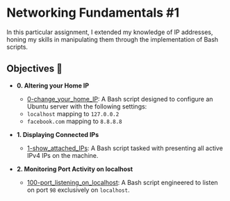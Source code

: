 # Networking Fundamentals #1

In this particular assignment, I extended my knowledge of IP addresses, honing my skills in manipulating them through the implementation of Bash scripts.

## Objectives 📄

* **0. Altering your Home IP**
  * [0-change_your_home_IP](./0-change_your_home_IP): A Bash script designed to configure an Ubuntu server with the following settings:
  * `localhost` mapping to `127.0.0.2`
  * `facebook.com` mapping to `8.8.8.8`

* **1. Displaying Connected IPs**
  * [1-show_attached_IPs](./1-show_attached_IPs): A Bash script tasked with presenting all active IPv4 IPs on the machine.

* **2. Monitoring Port Activity on localhost**
  * [100-port_listening_on_localhost](./100-port_listening_on_localhost): A Bash script engineered to listen on port `98` exclusively on `localhost`.
